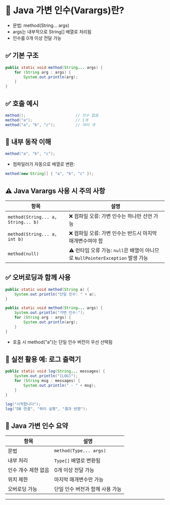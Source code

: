 # 📌 Java 가변 인수(Varargs)란?
- 문법: method(String... args)
- args는 내부적으로 String[] 배열로 처리됨
- 인수를 0개 이상 전달 가능

## ✅ 기본 구조
```java
public static void method(String... args) {
    for (String arg : args) {
        System.out.println(arg);
    }
}
```

## ✅ 호출 예시
```java
method();                      // 인수 없음
method("a");                   // 1개
method("a", "b", "c");         // 여러 개
```


## 🧠 내부 동작 이해
```java
method("a", "b", "c");
```
- 컴파일러가 자동으로 배열로 변환:
```java
method(new String[] { "a", "b", "c" });
```

## ⚠️ Java Varargs 사용 시 주의 사항

| 항목                         | 설명 |
|------------------------------|------|
| `method(String... a, String... b)` | ❌ 컴파일 오류: 가변 인수는 하나만 선언 가능 |
| `method(String... a, int b)`       | ❌ 컴파일 오류: 가변 인수는 반드시 마지막 매개변수여야 함 |
| `method(null)`                    | ⚠️ 런타임 오류 가능: `null`은 배열이 아니므로 `NullPointerException` 발생 가능 |


## ✅ 오버로딩과 함께 사용
```java
public static void method(String a) {
    System.out.println("단일 인수: " + a);
}

public static void method(String... args) {
    System.out.println("가변 인수:");
    for (String arg : args) {
        System.out.println(arg);
    }
}
```
- 호출 시 method("a")는 단일 인수 버전이 우선 선택됨


## 🧪 실전 활용 예: 로그 출력기
```java
public static void log(String... messages) {
    System.out.println("[LOG]");
    for (String msg : messages) {
        System.out.println(" - " + msg);
    }
}

log("시작합니다");
log("DB 연결", "쿼리 실행", "결과 반환");
```

## 📌 Java 가변 인수 요약

| 항목                  | 설명 |
|-----------------------|------|
| 문법                  | `method(Type... args)` |
| 내부 처리             | `Type[]` 배열로 변환됨 |
| 인수 개수 제한 없음   | 0개 이상 전달 가능 |
| 위치 제한             | 마지막 매개변수만 가능 |
| 오버로딩 가능         | 단일 인수 버전과 함께 사용 가능 |


---


